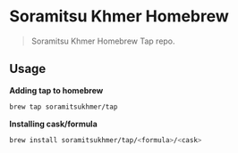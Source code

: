 # Soramitsu Khmer Homebrew

> Soramitsu Khmer Homebrew Tap repo.

## Usage

**Adding tap to homebrew**

```sh
brew tap soramitsukhmer/tap
```

**Installing cask/formula**

```sh
brew install soramitsukhmer/tap/<formula>/<cask>
```
